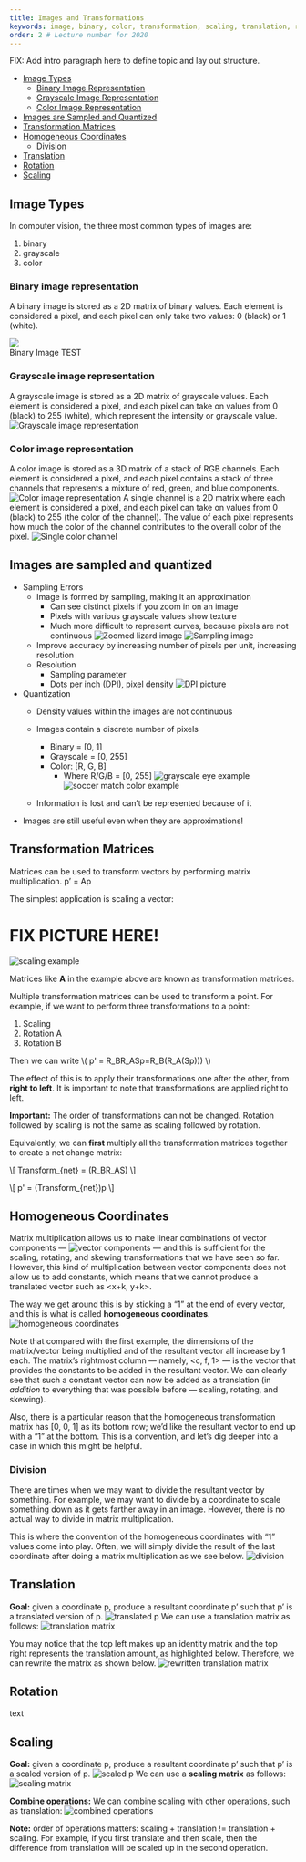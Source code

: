 ```yaml
---
title: Images and Transformations
keywords: image, binary, color, transformation, scaling, translation, rotation
order: 2 # Lecture number for 2020
---
```


FIX: Add intro paragraph here to define topic and lay out structure.

- [Image Types](#image-types)
	- [Binary Image Representation](#binary-image-representation)
	- [Grayscale Image Representation](#grayscale-image-representation)
	- [Color Image Representation](#color-image-representation)
- [Images are Sampled and Quantized](#images-are-sampled-and-quantized)
- [Transformation Matrices](#transformation-matrices)
- [Homogeneous Coordinates](#homogeneous-coordinates)
	- [Division](#division)
- [Translation](#translation)
- [Rotation](#rotation)
- [Scaling](#scaling)

<a name='Image Types'></a>

## Image Types
In computer vision, the three most common types of images are:
1. binary
2. grayscale
3. color

<a name='Binary image representation'></a>
### Binary image representation 
A binary image is stored as a 2D matrix of binary values. Each element is considered a pixel, and each pixel can only take two values: 0 (black) or 1 (white).

<div class="fig figcenter fighighlight">
  <img src="{{ site.baseurl }}/assets/images/images_and_transformations_images/image8.png">
  <div class="figcaption">Binary Image TEST</div>
</div>

<a name='Grayscale image representation'></a>
### Grayscale image representation
A grayscale image is stored as a 2D matrix of grayscale values. Each element is considered a pixel, and each pixel can take on values from 0 (black) to 255 (white), which represent the intensity or grayscale value.
![Grayscale image representation](images_and_transformations_images/image15.png)

<a name='Color image representation'></a>
### Color image representation
A color image is stored as a 3D matrix of a stack of RGB channels. Each element is considered a pixel, and each pixel contains a stack of three channels that represents a mixture of red, green, and blue components.
![Color image representation](images_and_transformations_images/image1.png)
A single channel is a 2D matrix where each element is considered a pixel, and each pixel can take on values from 0 (black) to 255 (the color of the channel). The value of each pixel represents how much the color of the channel contributes to the overall color of the pixel.
![Single color channel](images_and_transformations_images/image17.png)

<a name='Images are sampled and quantized'></a>
## Images are sampled and quantized ##
- Sampling Errors
    - Image is formed by sampling, making it an approximation
        - Can see distinct pixels if you zoom in on an image
        - Pixels with various grayscale values show texture
        - Much more difficult to represent curves, because pixels are not continuous
![Zoomed lizard image](images_and_transformations_images/image10.png)
![Sampling image](images_and_transformations_images/image13.png)
    - Improve accuracy by increasing number of pixels per unit, increasing resolution
    - Resolution
        - Sampling parameter
        - Dots per inch (DPI), pixel density
![DPI picture](images_and_transformations_images/image9.png)
- Quantization	
    - Density values within the images are not continuous
    - Images contain a discrete number of pixels
        - Binary = [0, 1]
        - Grayscale = [0, 255]
        - Color: [R, G, B]
            - Where R/G/B = [0, 255]
![grayscale eye example](images_and_transformations_images/image14.png)
![soccer match color example](images_and_transformations_images/image5.png)

    - Information is lost and can’t be represented because of it
- Images are still useful even when they are approximations!

<a name='Transformation Matrices'></a>
## Transformation Matrices
Matrices can be used to transform vectors by performing matrix multiplication. p’ = Ap

The simplest application is scaling a vector: 
# FIX PICTURE HERE! #
![scaling example](images_and_transformations_images/image1.png)

Matrices like **A** in the example above are known as transformation matrices. 

Multiple transformation matrices can be used to transform a point. For example, if we want to perform three transformations to a point: 
1. Scaling
2. Rotation A
3. Rotation B

Then we can write \\( p' = R_BR_ASp=R_B(R_A(Sp))) \\) 

The effect of this is to apply their transformations one after the other, from **right to left**. It is important to note that transformations are applied right to left. 

**Important:** The order of transformations can not be changed. Rotation followed by scaling is not the same as scaling followed by rotation. 

Equivalently, we can **first** multiply all the transformation matrices together to create a net change matrix:

\\[ Transform_{net} = (R_BR_AS) \\]

\\[ p' = (Transform_{net})p \\]

<a name='Homogeneous Coordinates'></a>
## Homogeneous Coordinates
Matrix multiplication allows us to make linear combinations of vector components ―
![vector components](images_and_transformations_images/image2.png)
― and this is sufficient for the scaling, rotating, and skewing transformations that we have seen so far. However, this kind of multiplication between vector components does not allow us to add constants, which means that we cannot produce a translated vector such as <x+k, y+k>.

The way we get around this is by sticking a “1” at the end of every vector, and this is what is called **homogeneous coordinates**.
![homogeneous coordinates](images_and_transformations_images/image18.png)

Note that compared with the first example, the dimensions of the matrix/vector being multiplied and of the resultant vector all increase by 1 each. The matrix’s rightmost column ― namely, <c, f, 1> ― is the vector that provides the constants to be added in the resultant vector. We can clearly see that such a constant vector can now be added as a translation (in *addition* to everything that was possible before ― scaling, rotating, and skewing).

Also, there is a particular reason that the homogeneous transformation matrix has [0, 0, 1] as its bottom row; we’d like the resultant vector to end up with a “1” at the bottom. This is a convention, and let’s dig deeper into a case in which this might be helpful.

<a name='Division'></a>
### Division
There are times when we may want to divide the resultant vector by something. For example, we may want to divide by a coordinate to scale something down as it gets farther away in an image. However, there is no actual way to divide in matrix multiplication. 

This is where the convention of the homogeneous coordinates with “1” values come into play. Often, we will simply divide the result of the last coordinate after doing a matrix multiplication as we see below.
![division](images_and_transformations_images/image7.png)

<a name='Translation'></a>
## Translation
**Goal:** given a coordinate p, produce a resultant coordinate p’ such that p’ is a translated version of p.
![translated p](images_and_transformations_images/image16.png)
We can use a translation matrix as follows:
![translation matrix](images_and_transformations_images/image6.png)

You may notice that the top left makes up an identity matrix and the top right represents the translation amount, as highlighted below. Therefore, we can rewrite the matrix as shown below. 
![rewritten translation matrix](images_and_transformations_images/image3.png)

<a name='Rotation'></a>
## Rotation
text

<a name='Scaling'></a>
## Scaling
**Goal:** given a coordinate p, produce a resultant coordinate p’ such that p’ is a scaled version of p.
![scaled p](images_and_transformations_images/image11.png)
We can use a **scaling matrix** as follows:
![scaling matrix](images_and_transformations_images/image4.png)

**Combine operations:**
We can combine scaling with other operations, such as translation:
![combined operations](images_and_transformations_images/image12.png)


**Note:** order of operations matters: scaling + translation != translation + scaling. For example, if you first translate and then scale, then the difference from translation will be scaled up in the second operation.
